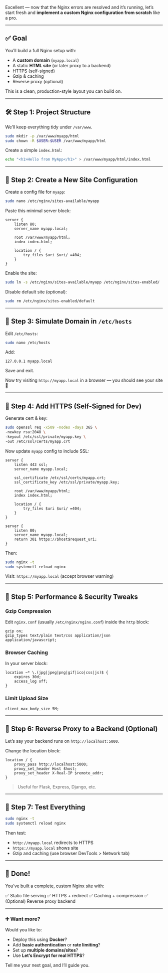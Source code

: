 Excellent — now that the Nginx errors are resolved and it’s running, let’s start fresh and **implement a custom Nginx configuration from scratch** like a pro.

---

## ✅ Goal

You’ll build a full Nginx setup with:

* A **custom domain** (`myapp.local`)
* A static **HTML site** (or later proxy to a backend)
* HTTPS (self-signed)
* Gzip & caching
* Reverse proxy (optional)

This is a clean, production-style layout you can build on.

---

## 🛠️ Step 1: Project Structure

We’ll keep everything tidy under `/var/www`.

```bash
sudo mkdir -p /var/www/myapp/html
sudo chown -R $USER:$USER /var/www/myapp/html
```

Create a simple `index.html`:

```bash
echo "<h1>Hello from MyApp</h1>" > /var/www/myapp/html/index.html
```

---

## 📄 Step 2: Create a New Site Configuration

Create a config file for `myapp`:

```bash
sudo nano /etc/nginx/sites-available/myapp
```

Paste this minimal server block:

```nginx
server {
    listen 80;
    server_name myapp.local;

    root /var/www/myapp/html;
    index index.html;

    location / {
        try_files $uri $uri/ =404;
    }
}
```

Enable the site:

```bash
sudo ln -s /etc/nginx/sites-available/myapp /etc/nginx/sites-enabled/
```

Disable default site (optional):

```bash
sudo rm /etc/nginx/sites-enabled/default
```

---

## 🧪 Step 3: Simulate Domain in `/etc/hosts`

Edit `/etc/hosts`:

```bash
sudo nano /etc/hosts
```

Add:

```
127.0.0.1 myapp.local
```

Save and exit.

Now try visiting `http://myapp.local` in a browser — you should see your site 🎉

---

## 🔐 Step 4: Add HTTPS (Self-Signed for Dev)

Generate cert & key:

```bash
sudo openssl req -x509 -nodes -days 365 \
-newkey rsa:2048 \
-keyout /etc/ssl/private/myapp.key \
-out /etc/ssl/certs/myapp.crt
```

Now update `myapp` config to include SSL:

```nginx
server {
    listen 443 ssl;
    server_name myapp.local;

    ssl_certificate /etc/ssl/certs/myapp.crt;
    ssl_certificate_key /etc/ssl/private/myapp.key;

    root /var/www/myapp/html;
    index index.html;

    location / {
        try_files $uri $uri/ =404;
    }
}

server {
    listen 80;
    server_name myapp.local;
    return 301 https://$host$request_uri;
}
```

Then:

```bash
sudo nginx -t
sudo systemctl reload nginx
```

Visit: `https://myapp.local` (accept browser warning)

---

## 🧰 Step 5: Performance & Security Tweaks

### Gzip Compression

Edit `nginx.conf` (usually `/etc/nginx/nginx.conf`) inside the `http` block:

```nginx
gzip on;
gzip_types text/plain text/css application/json application/javascript;
```

### Browser Caching

In your server block:

```nginx
location ~* \.(jpg|jpeg|png|gif|ico|css|js)$ {
    expires 30d;
    access_log off;
}
```

### Limit Upload Size

```nginx
client_max_body_size 5M;
```

---

## 🔁 Step 6: Reverse Proxy to a Backend (Optional)

Let’s say your backend runs on `http://localhost:5000`.

Change the location block:

```nginx
location / {
    proxy_pass http://localhost:5000;
    proxy_set_header Host $host;
    proxy_set_header X-Real-IP $remote_addr;
}
```

> Useful for Flask, Express, Django, etc.

---

## 🧪 Step 7: Test Everything

```bash
sudo nginx -t
sudo systemctl reload nginx
```

Then test:

* `http://myapp.local` redirects to HTTPS
* `https://myapp.local` shows site
* Gzip and caching (use browser DevTools > Network tab)

---

## 🚀 Done!

You’ve built a complete, custom Nginx site with:

✅ Static file serving
✅ HTTPS + redirect
✅ Caching + compression
✅ (Optional) Reverse proxy backend

---

### ➕ Want more?

Would you like to:

* Deploy this using **Docker**?
* Add **basic authentication** or **rate limiting**?
* Set up **multiple domains/sites**?
* Use **Let’s Encrypt for real HTTPS**?

Tell me your next goal, and I’ll guide you.
